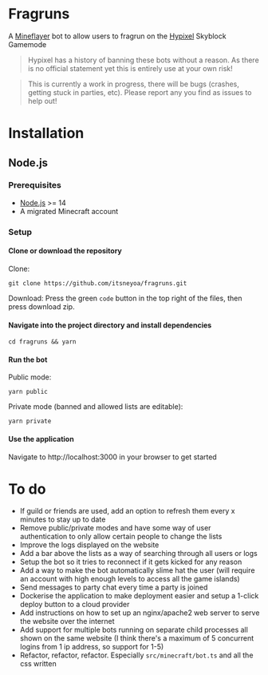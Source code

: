 # Fragruns

A [Mineflayer](https://mineflayer.prismarine.js.org) bot to allow users to fragrun on the [Hypixel](https://hypixel.net/) Skyblock Gamemode

> Hypixel has a history of banning these bots without a reason. As there is no official statement yet this is entirely use at your own risk!

> This is currently a work in progress, there will be bugs (crashes, getting stuck in parties, etc). Please report any you find as issues to help out!

# Installation

## Node.js

### Prerequisites

- [Node.js](https://nodejs.org/) >= 14
- A migrated Minecraft account

### Setup

#### Clone or download the repository

Clone:

```
git clone https://github.com/itsneyoa/fragruns.git
```

Download:
Press the green `code` button in the top right of the files, then press download zip.

#### Navigate into the project directory and install dependencies

```
cd fragruns && yarn
```

#### Run the bot

Public mode:

```
yarn public
```

Private mode (banned and allowed lists are editable):

```
yarn private
```

#### Use the application

Navigate to http://localhost:3000 in your browser to get started

# To do

- If guild or friends are used, add an option to refresh them every x minutes to stay up to date
- Remove public/private modes and have some way of user authentication to only allow certain people to change the lists
- Improve the logs displayed on the website
- Add a bar above the lists as a way of searching through all users or logs
- Setup the bot so it tries to reconnect if it gets kicked for any reason
- Add a way to make the bot automatically slime hat the user (will require an account with high enough levels to access all the game islands)
- Send messages to party chat every time a party is joined
- Dockerise the application to make deployment easier and setup a 1-click deploy button to a cloud provider
- Add instructions on how to set up an nginx/apache2 web server to serve the website over the internet
- Add support for multiple bots running on separate child processes all shown on the same website (I think there's a maximum of 5 concurrent logins from 1 ip address, so support for 1-5)
- Refactor, refactor, refactor. Especially `src/minecraft/bot.ts` and all the css written
